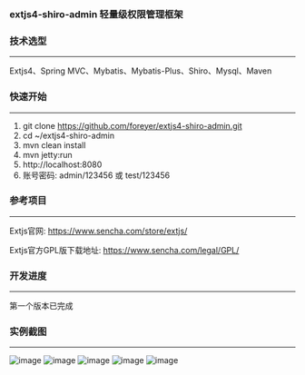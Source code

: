 
### extjs4-shiro-admin 轻量级权限管理框架

### 技术选型
-------------
Extjs4、Spring MVC、Mybatis、Mybatis-Plus、Shiro、Mysql、Maven

### 快速开始
-------------
1. git clone https://github.com/foreyer/extjs4-shiro-admin.git
2. cd ~/extjs4-shiro-admin
3. mvn clean install
4. mvn jetty:run
5. http://localhost:8080
6. 账号密码: admin/123456 或 test/123456

### 参考项目
-------------
Extjs官网: https://www.sencha.com/store/extjs/

Extjs官方GPL版下载地址: https://www.sencha.com/legal/GPL/

### 开发进度
-------------

第一个版本已完成

### 实例截图
-------------
![image](https://git.oschina.net/uploads/images/2017/0821/142907_8a2604f6_89451.png "0.png")
![image](https://git.oschina.net/uploads/images/2017/0821/142917_a2859dad_89451.png "1.png")
![image](https://git.oschina.net/uploads/images/2017/0821/142926_d0daab38_89451.png "2.png")
![image](https://git.oschina.net/uploads/images/2017/0821/142934_334ddd2b_89451.png "3.png")
![image](https://git.oschina.net/uploads/images/2017/0821/142944_8877933b_89451.png "4.png")


